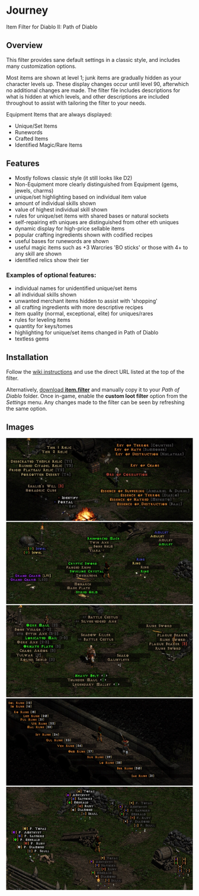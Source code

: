 # Journey
Item Filter for Diablo II: Path of Diablo

## Overview
This filter provides sane default settings in a classic style, and includes many customization options.

Most items are shown at level 1; junk items are gradually hidden as your character levels up. These display changes occur until level 90, afterwhich no additional changes are made. The filter file includes descriptions for what is hidden at which levels, and other descriptions are included throughout to assist with tailoring the filter to your needs.

Equipment Items that are always displayed:
* Unique/Set Items
* Runewords
* Crafted Items
* Identified Magic/Rare Items

## Features
* Mostly follows classic style (it still looks like D2)
* Non-Equipment more clearly distinguished from Equipment (gems, jewels, charms)
* unique/set highlighting based on individual item value
* amount of individual skills shown
* value of highest individual skill shown
* rules for unique/set items with shared bases or natural sockets
* self-repairing eth uniques are distinguished from other eth uniques
* dynamic display for high-price sellable items
* popular crafting ingredients shown with codified recipes
* useful bases for runewords are shown
* useful magic items such as +3 Warcries 'BO sticks' or those with 4+ to any skill are shown
* identified relics show their tier

### Examples of optional features:
* individual names for unidentified unique/set items
* all individual skills shown
* unwanted merchant items hidden to assist with 'shopping'
* all crafting ingredients with more descriptive recipes
* item quality (normal, exceptional, elite) for uniques/rares
* rules for leveling items
* quantity for keys/tomes
* highlighting for unique/set items changed in Path of Diablo
* textless gems

## Installation
Follow the [wiki instructions](https://pathofdiablo.com/wiki/index.php?title=List_of_Loot_Filters#How_to_Use) and use the direct URL listed at the top of the filter.

Alternatively, [download **item.filter**](https://drive.google.com/uc?id=10NTOWXQWXSHK6F0xdvl-3QC6fikZd1HW) and manually copy it to your *Path of Diablo* folder. Once in-game, enable the **custom loot filter** option from the *Settings* menu. Any changes made to the filter can be seen by refreshing the same option.

## Images
![_](/images/miscellaneous_items.png)
![_](/images/unidentified_items.png)
![_](/images/uniques_special_properties.png)
![_](/images/runes.png)
![_](/images/gems.png)
